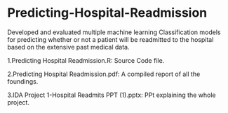 # Predicting-Hospital-Readmission
Developed and evaluated multiple machine learning Classification models for predicting whether or not a patient will be readmitted to the hospital based on the extensive past medical data.

1.Predicting Hospital Readmission.R: Source Code file.

2.Predicting Hospital Readmission.pdf: A compiled report of all the foundings.

3.IDA Project 1-Hospital Readmits PPT (1).pptx: PPt explaining the whole project.
